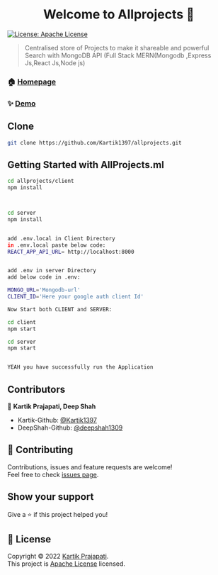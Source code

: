<h1 align="center">Welcome to Allprojects 👋</h1>
<p>
  <a href="https://github.com/Kartik1397/allprojects/blob/main/LICENSE" target="_blank">
    <img alt="License: Apache License" src="https://img.shields.io/badge/License-Apache License-yellow.svg" />
  </a>
</p>

> Centralised store of Projects to make it shareable and powerful Search with MongoDB API (Full Stack MERN(Mongodb ,Express Js,React Js,Node js)

### 🏠 [Homepage](https://allprojects.ml)

### ✨ [Demo](http://allprojects.ml)

## Clone

```sh
git clone https://github.com/Kartik1397/allprojects.git
```

## Getting Started with AllProjects.ml

```sh
cd allprojects/client
npm install



cd server 
npm install


add .env.local in Client Directory
in .env.local paste below code:
REACT_APP_API_URL= http://localhost:8000


add .env in server Directory
add below code in .env:

MONGO_URL='Mongodb-url'
CLIENT_ID='Here your google auth client Id'

Now Start both CLIENT and SERVER:

cd client
npm start

cd server
npm start


YEAH you have successfully run the Application
```




## Contributors

👤 **Kartik Prajapati, Deep Shah**

* Kartik-Github: [@Kartik1397](https://github.com/Kartik1397)
* DeepShah-Github: [@deepshah1309](https://github.com/deepshah1309)

## 🤝 Contributing

Contributions, issues and feature requests are welcome!<br />Feel free to check [issues page](https://github.com/Kartik1397/allprojects/issues). 

## Show your support

Give a ⭐️ if this project helped you!

## 📝 License

Copyright © 2022 [Kartik Prajapati](https://github.com/Kartik1397).<br />
This project is [Apache License](https://github.com/Kartik1397/allprojects/blob/main/LICENSE) licensed.

